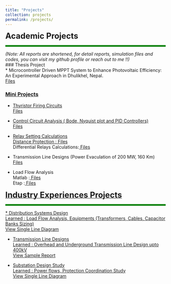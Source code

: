 ```yaml
---
title: "Projects"
collection: projects
permalink: /projects/
---
```



<span style="font-size: 25px; font-weight: bold;"> Academic Projects </span>
<hr style="border: 0; height: 5px; background-color: green;">
<span style="font-size: 14px;"><em>(Note: All reports are shortened, for detail reports, simulation files and codes, you can visit my github profile or reach out to me !!)</em></span>
<br>
### Thesis Project <br>
* Microcontroller Driven MPPT System to Enhance Photovoltaic Efficiency: An Experimental Approach in Dhulikhel, Nepal.
  <a href="../files/Mppt.pdf" target="_blank"> <br>
  Files <br>
    
### Mini Projects <br>
* Thyristor Firing Circuits
  <a href="../files/Thyristor Firing Circuits.pdf" target="_blank"> <br>
  Files <br>
* Control Circuit Analysis ( Bode, Nyquist plot and PID Controllers)
   <a href="../files/Analysis on Bode Bot, Nyquist Plot and PID Controller.pdf" target="_blank"> <br>
  Files <br>
  
* Relay Setting Calculations <br>
  Distance Protection :<a href="../files/Distance Protection.pdf" target="_blank"> Files </a><br>
  Differential Relays Calculations:<a href="../files/Differential Relays Settings Calculations.pdf" target="_blank"> Files</a><br>
  
* Transmission Line Designs (Power Evaculation of 200 MW, 160 Km) <br>
  <a href="https://github.com/satishadhikari07/Transmission-Line-Design" target="_blank"> Files </a><br>
    
* Load Flow Analysis <br>
  Matlab :<a href="../files/Load Flow - Matlab Simulink.pdf" target="_blank"> Files </a> <br>
  Etap   :<a href="../files/LF-Etap.pdf" target="_blank"> Files<br>
  

<span style="font-size: 25px; font-weight: bold;"> Industry Experiences Projects </span>
<hr style="border: 0; height: 5px; background-color: green;">
* Distribution Systems Design <br>
    Learned : Load Flow Analysis, Equipments (Transformers, Cables, Capacitor Banks Sizing)
  <a href="../files/Report.pdf" target="_blank"> <br>
  View Single Line Diagram  <br>
  
* Transmission Line Designs <br>
    Learned : Overhead and Underground Transmission Line Design upto 400kV
  <a href="../files/Desk Study Report Teku - Ratnapark.pdf" target="_blank"> <br>
  View Sample Report <br>

* Substation Design Study <br>
    Learned : Power flows, Protection Coordination Study
  <a href="../files/33 kV SLD.pdf" target="_blank"> <br>
  View Single Line Diagram <br>

  
 
